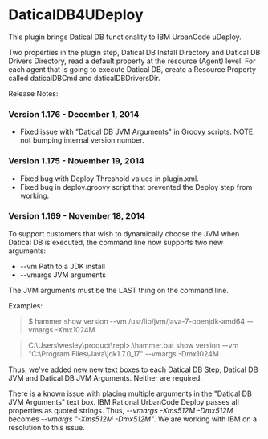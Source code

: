 DaticalDB4UDeploy
=================

This plugin brings Datical DB functionality to IBM UrbanCode uDeploy.

Two properties in the plugin step, Datical DB Install Directory and Datical DB Drivers Directory, read a default property at the resource (Agent) level. For each agent that is going to execute Datical DB, create a Resource Property called daticalDBCmd and daticalDBDriversDir.  

Release Notes:

### Version 1.176 - December 1, 2014

 - Fixed issue with "Datical DB JVM Arguments" in Groovy scripts. NOTE: not bumping internal version number.

### Version 1.175 - November 19, 2014

- Fixed bug with Deploy Threshold values in plugin.xml.
- Fixed bug in deploy.groovy script that prevented the Deploy step from working.

### Version 1.169 - November 18, 2014

To support customers that wish to dynamically choose the JVM when Datical DB is executed, the command line now supports two new arguments:

 - --vm Path to a JDK install
 - --vmargs JVM arguments

The JVM arguments must be the LAST thing on the command line.

Examples:
> $ hammer show version --vm /usr/lib/jvm/java-7-openjdk-amd64 --vmargs -Xmx1024M

> C:\Users\wesley\product\repl>.\hammer.bat show version --vm "C:\Program Files\Java\jdk1.7.0_17" --vmargs -Dmx1024M

Thus, we've added new new text boxes to each Datical DB Step, Datical DB JVM and Datical DB JVM Arguments. Neither are required.

There is a known issue with placing multiple arguments in the "Datical DB JVM Arguments" text box. IBM Rational UrbanCode Deploy passes all properties as quoted strings. Thus, *--vmargs -Xms512M -Dmx512M* becomes *--vmargs "-Xms512M -Dmx512M"*. We are working with IBM on a resolution to this issue.

